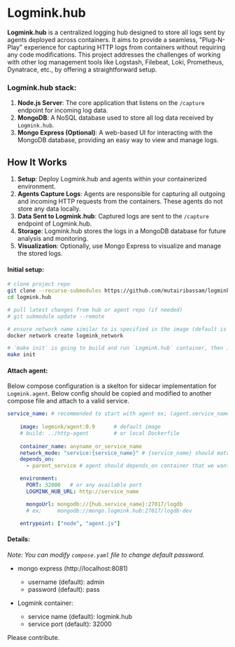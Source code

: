 # Logmink.hub

**Logmink.hub** is a centralized logging hub designed to store all logs sent by agents deployed across containers. It aims to provide a seamless, "Plug-N-Play" experience for capturing HTTP logs from containers without requiring any code modifications. This project addresses the challenges of working with other log management tools like Logstash, Filebeat, Loki, Prometheus, Dynatrace, etc., by offering a straightforward setup.

### Logmink.hub stack:
1. **Node.js Server**: The core application that listens on the `/capture` endpoint for incoming log data.
2. **MongoDB**: A NoSQL database used to store all log data received by `Logmink.hub`.
3. **Mongo Express (Optional)**: A web-based UI for interacting with the MongoDB database, providing an easy way to view and manage logs.


## How It Works
1. **Setup**: Deploy Logmink.hub and agents within your containerized environment.
2. **Agents Capture Logs**: Agents are responsible for capturing all outgoing and incoming HTTP requests from the containers. These agents do not store any data locally.
3. **Data Sent to Logmink.hub**: Captured logs are sent to the `/capture` endpoint of Logmink.hub.
4. **Storage**: Logmink.hub stores the logs in a MongoDB database for future analysis and monitoring.
5. **Visualization**: Optionally, use Mongo Express to visualize and manage the stored logs.

#### Initial setup:
  ```bash
  # clone project repo
  git clone --recurse-submodules https://github.com/mutairibassam/logmink.hub.git
  cd logmink.hub

  # pull latest changes from hub or agent repo (if needed)
  # git submodule update --remote

  # ensure network name similar to is specified in the image (default is logmink_network)
  docker network create logmink_network

  # `make init` is going to build and run `Logmink.hub` container, then is going to build the `Logmink-agent` image only without running it since agents need to be attached to other containers as (sidecar) for listening.
  make init
  ```
#### Attach agent:

Below compose configuration is a skelton for sidecar implementation for `Logmink.agent`. Below config should be copied and modified to another compose file and attach to a valid service. 

```yml
service_name: # recommended to start with agent ex; (agent.service_name)
    
    image: logmink/agent:0.9      # default image
    # build: ../http-agent        # or local Dockerfile
    
    container_name: anyname_or_service_name
    network_mode: "service:{service_name}" # {service_name} should match the same service_name
    depends_on:
      - parent_service # agent should depends_on container that we want to capture its http traffic.

    environment:
      PORT: 32000   # or any available port
      LOGMINK_HUB_URL: http://service_name

      mongoUrl: mongodb://{hub.service_name}:27017/logdb
      # ex;     mongodb://mongo.logmink.hub:27017/logdb-dev

    entrypoint: ["node", "agent.js"]

```
#### Details:
*Note: You can modify `compose.yaml` file to change default password.*
- mongo express (http://localhost:8081)
  - username (default): admin
  - password (default): pass

- Logmink container:
  - service name (default): logmink.hub
  - service port (default): 32000

Please contribute.
